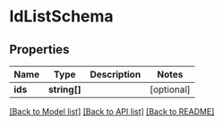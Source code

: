 # IdListSchema

## Properties
Name | Type | Description | Notes
------------ | ------------- | ------------- | -------------
**ids** | **string[]** |  | [optional] 

[[Back to Model list]](../README.md#documentation-for-models) [[Back to API list]](../README.md#documentation-for-api-endpoints) [[Back to README]](../README.md)


